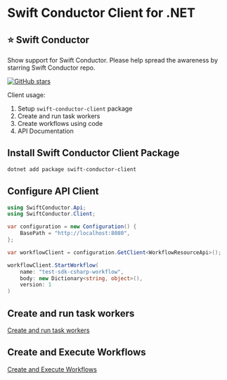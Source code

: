 # Swift Conductor Client for .NET

## ⭐ Swift Conductor

Show support for Swift Conductor.  Please help spread the awareness by starring Swift Conductor repo.

[![GitHub stars](https://img.shields.io/github/stars/swift-conductor/conductor.svg?style=social&label=Star&maxAge=)](https://GitHub.com/swift-conductor/conductor/)

Client usage:

1. Setup `swift-conductor-client` package
2. Create and run task workers
3. Create workflows using code
4. API Documentation

## Install Swift Conductor Client Package​

```sh
dotnet add package swift-conductor-client
```

## Configure API Client

```csharp
using SwiftConductor.Api;
using SwiftConductor.Client;

var configuration = new Configuration() {
    BasePath = "http://localhost:8080",
};

var workflowClient = configuration.GetClient<WorkflowResourceApi>();

workflowClient.StartWorkflow(
    name: "test-sdk-csharp-workflow",
    body: new Dictionary<string, object>(),
    version: 1
)
```

## Create and run task workers 

[Create and run task workers](https://github.com/swift-conductor/swift-conductor-client/blob/main/docs/readme/workers.md)

## Create and Execute Workflows 

[Create and Execute Workflows](https://github.com/swift-conductor/swift-conductor-client/blob/main/docs/readme/workflow.md)
